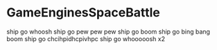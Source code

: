 # GameEnginesSpaceBattle

ship go whoosh
ship go pew pew pew
ship go boom
ship go bing bang boom
ship go chcihpidhcpivhpc
ship go whooooosh x2

